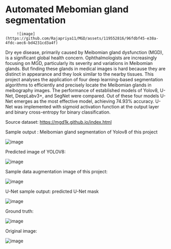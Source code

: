 # Automated Mebomian gland segmentation


         ![image](https://github.com/Rajapriya11/MGD/assets/119552816/96fdbf45-e38a-4fdc-aec6-bd4231cd3a4f)




Dry eye disease, primarily caused by Meibomian gland dysfunction (MGD), is a significant global health concern. Ophthalmologists are increasingly focusing on MGD, particularly its severity and variations in Meibomian glands. But finding these glands in medical images is hard because they are distinct in appearance and they look similar to the nearby tissues. This project analyses the application of four deep learning-based segmentation algorithms to efficiently and precisely locate the Meibomian glands in meibography images. The performance of established models of Yolov8, U-Net, DeepLabv3+, and SegNet were compared. Out of these four models U-Net emerges as the most effective model, achieving 74.93% accuracy. U-Net was implemented with sigmoid activation function at the output layer and binary cross-entropy for binary classification.


Source dataset: https://mgd1k.github.io/index.html


Sample output : Meibomian gland segmentation of Yolov8 of this project

![image](https://github.com/Rajapriya11/MGD/assets/119552816/e762d4f7-9961-4f7e-ac4d-23a7d8a03740)

Predicted image of YOLOV8:

![image](https://github.com/Rajapriya11/MGD/assets/119552816/bb1124d1-95c2-4143-868a-30295ee7f1ca)


Sample data augmentation image of this project:

![image](https://github.com/Rajapriya11/MGD/assets/119552816/7eed35d4-1dad-414d-8a02-b1b0d5813486)


U-Net sample output: predicted U-Net mask

![image](https://github.com/Rajapriya11/MGD/assets/119552816/73f98384-2164-42ae-8d9e-f41eec2e058b)

Ground truth:


![image](https://github.com/Rajapriya11/MGD/assets/119552816/9723c567-cf3a-4646-84d0-783b57037bb5)


Original image:


![image](https://github.com/Rajapriya11/MGD/assets/119552816/5c356df6-29af-44bb-bb41-c21e1fb50be6)





